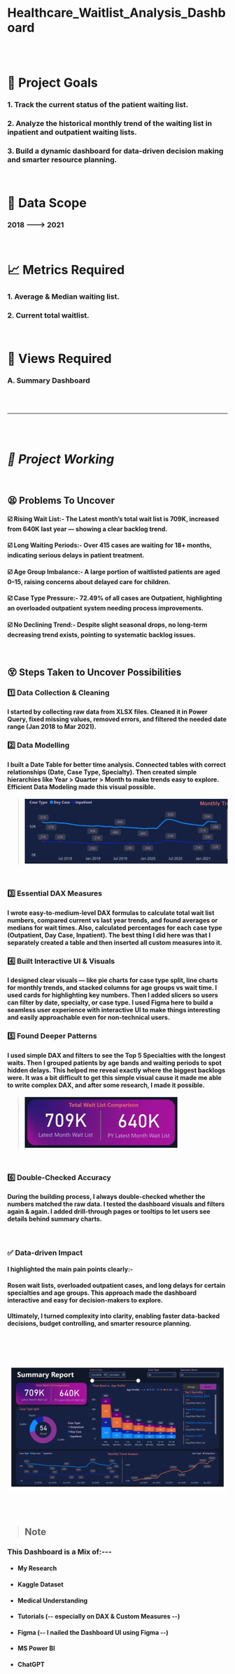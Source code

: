 # Healthcare_Waitlist_Analysis_Dashboard

<br>
<br>

# **🎯 Project Goals**

### 1. Track the current status of the patient waiting list.
### 2. Analyze the historical monthly trend of the waiting list in inpatient and outpatient waiting lists.
### 3. Build a dynamic dashboard for data-driven decision making and smarter resource planning.

<br>

# **🧾 Data Scope**
### 2018 ---> 2021

<br>

# **📈 Metrics Required**
### 1. Average & Median waiting list.
### 2. Current total waitlist.

<br>

# **📌 Views Required**
### A. Summary Dashboard

<br>
<br>

------------------------------------

<br>
<br>

# ***🚀 Project Working***

<br>

## 😫 Problems To Uncover
#### **☑️ Rising Wait List:-** The Latest month’s total wait list is 709K, increased from 640K last year — showing a clear backlog trend.
#### **☑️ Long Waiting Periods:-** Over 415 cases are waiting for 18+ months, indicating serious delays in patient treatment.
#### **☑️ Age Group Imbalance:-** A large portion of waitlisted patients are aged 0–15, raising concerns about delayed care for children.
#### **☑️ Case Type Pressure:-** 72.49% of all cases are Outpatient, highlighting an overloaded outpatient system needing process improvements.
#### **☑️ No Declining Trend:-** Despite slight seasonal drops, no long-term decreasing trend exists, pointing to systematic backlog issues.

<br>

## 😵 Steps Taken to Uncover Possibilities

### 1️⃣ Data Collection & Cleaning
#### I started by collecting raw data from XLSX files. Cleaned it in Power Query, fixed missing values, removed errors, and filtered the needed date range (Jan 2018 to Mar 2021).

### 2️⃣ Data Modelling
#### I built a Date Table for better time analysis. Connected tables with correct relationships (Date, Case Type, Specialty). Then created simple hierarchies like Year > Quarter > Month to make trends easy to explore. Efficient Data Modeling made this visual possible.

> ![3rd_KPI](https://github.com/yasenlytix/Healthcare_Waitlist_Analysis_Dashboard/blob/b9a3cb5db09342e6ad9b5e1b0412c214e98d6cef/3rd_KPI.jpg)

<br>

### 3️⃣ Essential DAX Measures
#### I wrote easy-to-medium-level DAX formulas to calculate total wait list numbers, compared current vs last year trends, and found averages or medians for wait times. Also, calculated percentages for each case type (Outpatient, Day Case, Inpatient). The best thing I did here was that I separately created a table and then inserted all custom measures into it.

### 4️⃣ Built Interactive UI & Visuals
#### I designed clear visuals — like pie charts for case type split, line charts for monthly trends, and stacked columns for age groups vs wait time. I used cards for highlighting key numbers. Then I added slicers so users can filter by date, specialty, or case type. I used Figma here to build a seamless user experience with interactive UI to make things interesting and easily approachable even for non-technical users.

### 5️⃣ Found Deeper Patterns
#### I used simple DAX and filters to see the Top 5 Specialties with the longest waits. Then I grouped patients by age bands and waiting periods to spot hidden delays. This helped me reveal exactly where the biggest backlogs were. It was a bit difficult to get this simple visual cause it made me able to write complex DAX, and after some research, I made it possible.

> ![1st_KPI](https://github.com/yasenlytix/Healthcare_Waitlist_Analysis_Dashboard/blob/ca8dfbf7289fca1efb2c6433398c3e758425a7bd/1st_KPI.jpg)

<br>

### 6️⃣ Double-Checked Accuracy
#### During the building process, I always double-checked whether the numbers matched the raw data. I tested the dashboard visuals and filters again & again. I added drill-through pages or tooltips to let users see details behind summary charts.

<br>

### ✅ Data-driven Impact
#### I highlighted the main pain points clearly:- 
#### Rosen wait lists, overloaded outpatient cases, and long delays for certain specialties and age groups. This approach made the dashboard interactive and easy for decision-makers to explore.
#### Ultimately, I	turned complexity into clarity, enabling faster data-backed decisions, budget controlling, and smarter resource planning.

<br>
<br>
<br>

![Healthcare_Report](https://github.com/yasenlytix/Healthcare_Waitlist_Analysis_Dashboard/blob/12e05f88ea4cae84b58fda952dd953b7790829be/Hc_Dashboard.jpg)



<br>
<br>

> ## Note
### This Dashboard is a Mix of:---
- #### My Research
- #### Kaggle Dataset
- #### Medical Understanding
- #### Tutorials (-- especially on DAX & Custom Measures --)
- #### Figma (-- I nailed the Dashboard UI using Figma --)
- #### MS Power BI
- #### ChatGPT

